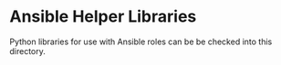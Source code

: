 Ansible Helper Libraries
========================

Python libraries for use with Ansible roles can be be checked into this directory.
